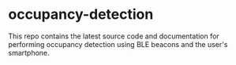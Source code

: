 # occupancy-detection
This repo contains the latest source code and documentation for performing occupancy detection using BLE beacons and the user's smartphone.
